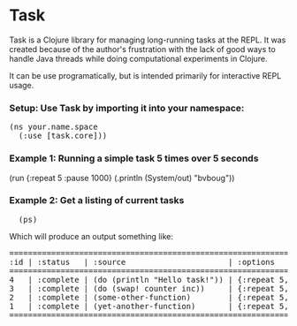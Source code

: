 # Task


Task is a Clojure library for managing long-running tasks at the REPL. It was created
because of the author's frustration with the lack of good ways to handle Java threads
while doing computational experiments in Clojure.

It can be use programatically, but is intended primarily for interactive REPL usage.


### Setup: Use Task by importing it into your namespace:

<pre>
(ns your.name.space
  (:use [task.core]))
</pre>


### Example 1: Running a simple task 5 times over 5 seconds


  (run {:repeat 5 :pause 1000} (.println (System/out) "bvboug"))



### Example 2: Get a listing of current tasks

<pre>
  (ps)
</pre>
  
Which will produce an output something like:

<pre>
====================================================================================
:id | :status   | :source                      | :options                  | :result
====================================================================================
4   | :complete | (do (println "Hello task!")) | {:repeat 5, :sleep 1000}  |
3   | :complete | (do (swap! counter inc))     | {:repeat 5, :pause 1000}  |
2   | :complete | (some-other-function)        | {:repeat 5, :pause 10000} |
1   | :complete | (yet-another-function)       | {:repeat 5, :pause 1000}  |
====================================================================================
</pre>